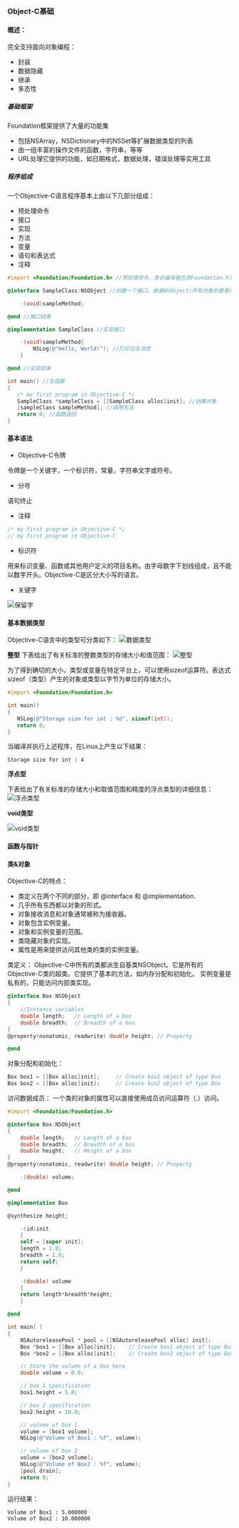 ### Object-C基础

#### 概述：

完全支持面向对象编程：

- 封装
- 数据隐藏
- 继承
- 多态性

##### 基础框架

Foundation框架提供了大量的功能集

- 包括NSArray，NSDictionary中的NSSet等扩展数据类型的列表
- 由一组丰富的操作文件的函数，字符串，等等
- URL处理它提供的功能，如日期格式，数据处理，错误处理等实用工具

##### 程序组成

一个Objective-C语言程序基本上由以下几部分组成：

- 预处理命令
- 接口
- 实现
- 方法
- 变量
- 语句和表达式
- 注释

```Objective-C
#import <Foundation/Foundation.h> //预处理命令，告诉编译器包含Foundation.h文件

@interface SampleClass:NSObject //创建一个接口，继承NSObject(所有对象的基类)

    -(void)sampleMethod;

@end //接口结束

@implementation SampleClass //实现接口

    -(void)sampleMethod{
        NSLog(@"Hello, World!"); //打印日志消息
    }

@end //实现结束

int main() //主函数
{
   /* my first program in Objective-C */
   SampleClass *sampleClass = [[SampleClass alloc]init]; //创建对象
   [sampleClass sampleMethod]; //调用方法
   return 0; //函数返回
}
```

#### 基本语法

- Objective-C令牌

令牌是一个关键字，一个标识符，常量，字符串文字或符号。

- 分号

语句终止

- 注释

```Objective-C
/* my first program in Objective-C */
// my first program in Objective-C
```

- 标识符

用来标识变量、函数或其他用户定义的项目名称。由字母数字下划线组成，且不能以数字开头。Objective-C是区分大小写的语言。

- 关键字

![保留字](./images/oc保留字列表.png)

#### 基本数据类型

Objective-C语言中的类型可分类如下：
![数据类型](./images/oc数据类型.png)

**整型**
下表给出了有关标准的整数类型的存储大小和值范围：
![整型](./images/oc整型.png)

为了得到确切的大小，类型或变量在特定平台上，可以使用sizeof运算符。表达式sizeof（类型）产生的对象或类型以字节为单位的存储大小。

```Objective-C
#import <Foundation/Foundation.h>

int main()
{
   NSLog(@"Storage size for int : %d", sizeof(int));
   return 0;
}
```

当编译并执行上述程序，在Linux上产生以下结果：

```
Storage size for int : 4
```

**浮点型**

下表给出了有关标准的存储大小和取值范围和精度的浮点类型的详细信息：
![浮点类型](./images/oc浮点类型.png)

**void类型**

![void类型](./images/void类型.png)

#### 函数与指针

#### 类&对象

Objective-C的特点：

- 类定义在两个不同的部分，即 @interface 和 @implementation.
- 几乎所有东西都以对象的形式。
- 对象接收消息和对象通常被称为接收器。
- 对象包含实例变量。
- 对象和实例变量的范围。
- 类隐藏对象的实现。
- 属性是用来提供访问其他类的类的实例变量。

类定义：
Objective-C中所有的类都派生自基类NSObject。它是所有的Objective-C类的超类。它提供了基本的方法，如内存分配和初始化。
实例变量是私有的，只能访问内部类实现。

```Objective-C
@interface Box:NSObject
{
    //Instance variables
    double length;   // Length of a box
    double breadth;  // Breadth of a box
}
@property(nonatomic, readwrite) double height; // Property

@end
```

对象分配和初始化：

```Objective-C
Box box1 = [[Box alloc]init];     // Create box1 object of type Box
Box box2 = [[Box alloc]init];     // Create box2 object of type Box
```

访问数据成员：
一个类的对象的属性可以直接使用成员访问运算符（.）访问。

```Objective-C
#import <Foundation/Foundation.h>

@interface Box:NSObject
{
    double length;   // Length of a box
    double breadth;  // Breadth of a box
    double height;   // Height of a box
}
@property(nonatomic, readwrite) double height; // Property

    -(double) volume;

@end

@implementation Box

@synthesize height;

    -(id)init
    {
    self = [super init];
    length = 1.0;
    breadth = 1.0;
    return self;
    }

    -(double) volume
    {
    return length*breadth*height;
    }

@end

int main( )
{
    NSAutoreleasePool * pool = [[NSAutoreleasePool alloc] init];
    Box *box1 = [[Box alloc]init];    // Create box1 object of type Box
    Box *box2 = [[Box alloc]init];    // Create box2 object of type Box

    // Store the volume of a box here
    double volume = 0.0;

    // box 1 specification
    box1.height = 5.0;

    // box 2 specification
    box2.height = 10.0;

    // volume of box 1
    volume = [box1 volume];
    NSLog(@"Volume of Box1 : %f", volume);

    // volume of box 2
    volume = [box2 volume];
    NSLog(@"Volume of Box2 : %f", volume);
    [pool drain];
    return 0;
}
```

运行结果：

```
Volume of Box1 : 5.000000
Volume of Box2 : 10.000000
```